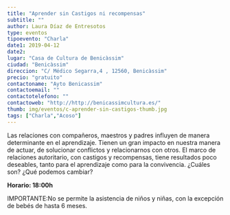 ```yaml
---
title: "Aprender sin Castigos ni recompensas"
subtitle: ""
author: Laura Díaz de Entresotos
type: eventos
tipoevento: "Charla"
date1: 2019-04-12
date2: 
lugar: "Casa de Cultura de Benicàssim"
ciudad: "Benicàssim"
direccion: "C/ Médico Segarra,4 , 12560, Benicàssim"
precio: "gratuito"
contactoname: "Ayto Benicassim"
contactoemail: ""
contactotelefono: ""
contactoweb: "http://http://benicassimcultura.es/"
thumb: img/eventos/c-aprender-sin-castigos-thumb.jpg
tags: ["Charla","Acoso"]
---
```

Las relaciones con compañeros, maestros y padres influyen de manera determinante en el aprendizaje. Tienen un gran impacto en nuestra manera de actuar, de solucionar conflictos y relacionarnos con otros. El marco de relaciones autoritario, con castigos y recompensas, tiene resultados poco deseables, tanto para el aprendizaje como para la convivencia. ¿Cuáles son? ¿Qué podemos cambiar?


**Horario: 18:00h**

IMPORTANTE:No se permite la asistencia de niños y niñas, con la excepción de bebés de hasta 6 meses.